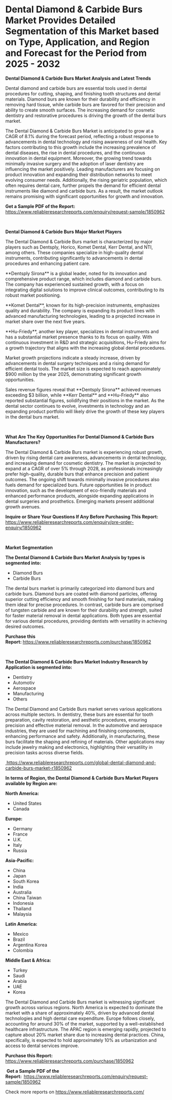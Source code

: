 <p><h1>Dental Diamond & Carbide Burs Market Provides Detailed Segmentation of this Market based on Type, Application, and Region and Forecast for the Period from 2025 - 2032</h1></p><p><strong>Dental Diamond & Carbide Burs Market Analysis and Latest Trends</strong></p>
<p><p>Dental diamond and carbide burs are essential tools used in dental procedures for cutting, shaping, and finishing tooth structures and dental materials. Diamond burs are known for their durability and efficiency in removing hard tissue, while carbide burs are favored for their precision and ability to create smooth surfaces. The increasing demand for cosmetic dentistry and restorative procedures is driving the growth of the dental burs market.</p><p>The Dental Diamond & Carbide Burs Market is anticipated to grow at a CAGR of 8.1% during the forecast period, reflecting a robust response to advancements in dental technology and rising awareness of oral health. Key factors contributing to this growth include the increasing prevalence of dental diseases, the rise in dental procedures, and the continuous innovation in dental equipment. Moreover, the growing trend towards minimally invasive surgery and the adoption of laser dentistry are influencing the market positively. Leading manufacturers are focusing on product innovation and expanding their distribution networks to meet evolving consumer needs. Additionally, the rising geriatric population, which often requires dental care, further propels the demand for efficient dental instruments like diamond and carbide burs. As a result, the market outlook remains promising with significant opportunities for growth and innovation.</p></p>
<p><strong>Get a Sample PDF of the Report:&nbsp;</strong> <a href="https://www.reliableresearchreports.com/enquiry/request-sample/1850962?utm_campaign=2009&utm_medium=2&utm_source=Github&utm_content=ia&utm_term=07012025&utm_id=dental-diamond-carbide-burs">https://www.reliableresearchreports.com/enquiry/request-sample/1850962</a></p>
<p>&nbsp;</p>
<p><strong>Dental Diamond & Carbide Burs Major Market Players</strong></p>
<p><p>The Dental Diamond & Carbide Burs market is characterized by major players such as Dentsply, Horico, Komet Dental, Kerr Dental, and NTI, among others. These companies specialize in high-quality dental instruments, contributing significantly to advancements in dental procedures and enhancing patient care.</p><p>**Dentsply Sirona** is a global leader, noted for its innovation and comprehensive product range, which includes diamond and carbide burs. The company has experienced sustained growth, with a focus on integrating digital solutions to improve clinical outcomes, contributing to its robust market positioning. </p><p>**Komet Dental**, known for its high-precision instruments, emphasizes quality and durability. The company is expanding its product lines with advanced manufacturing technologies, leading to a projected increase in market share over the next five years. </p><p>**Hu-Friedy**, another key player, specializes in dental instruments and has a substantial market presence thanks to its focus on quality. With continuous investment in R&D and strategic acquisitions, Hu-Friedy aims for a growth trajectory that aligns with the increasing global dental procedures.</p><p>Market growth projections indicate a steady increase, driven by advancements in dental surgery techniques and a rising demand for efficient dental tools. The market size is expected to reach approximately $900 million by the year 2025, demonstrating significant growth opportunities.</p><p>Sales revenue figures reveal that **Dentsply Sirona** achieved revenues exceeding $3 billion, while **Kerr Dental** and **Hu-Friedy** also reported substantial figures, solidifying their positions in the market. As the dental sector continues to evolve, investments in technology and an expanding product portfolio will likely drive the growth of these key players in the dental burs market.</p></p>
<p>&nbsp;</p>
<p><strong>What Are The Key Opportunities For Dental Diamond & Carbide Burs Manufacturers?</strong></p>
<p><p>The Dental Diamond & Carbide Burs market is experiencing robust growth, driven by rising dental care awareness, advancements in dental technology, and increasing demand for cosmetic dentistry. The market is projected to expand at a CAGR of over 5% through 2028, as professionals increasingly prefer high-quality, durable burs that enhance precision and patient outcomes. The ongoing shift towards minimally invasive procedures also fuels demand for specialized burs. Future opportunities lie in product innovation, such as the development of eco-friendly materials and enhanced performance products, alongside expanding applications in dental surgeries and prosthetics. Emerging markets present additional growth avenues.</p></p>
<p><strong>Inquire or Share Your Questions If Any Before Purchasing This Report:</strong> <a href="https://www.reliableresearchreports.com/enquiry/pre-order-enquiry/1850962?utm_campaign=2009&utm_medium=2&utm_source=Github&utm_content=ia&utm_term=07012025&utm_id=dental-diamond-carbide-burs">https://www.reliableresearchreports.com/enquiry/pre-order-enquiry/1850962</a></p>
<p>&nbsp;</p>
<p><strong>Market Segmentation</strong></p>
<p><strong>The Dental Diamond & Carbide Burs Market Analysis by types is segmented into:</strong></p>
<p><ul><li>Diamond Burs</li><li>Carbide Burs</li></ul></p>
<p><p>The dental burs market is primarily categorized into diamond burs and carbide burs. Diamond burs are coated with diamond particles, offering superior cutting efficiency and smooth finishing for hard materials, making them ideal for precise procedures. In contrast, carbide burs are comprised of tungsten carbide and are known for their durability and strength, suited for faster material removal in dental applications. Both types are essential for various dental procedures, providing dentists with versatility in achieving desired outcomes.</p></p>
<p><strong>Purchase this Report:&nbsp;</strong><a href="https://www.reliableresearchreports.com/purchase/1850962?utm_campaign=2009&utm_medium=2&utm_source=Github&utm_content=ia&utm_term=07012025&utm_id=dental-diamond-carbide-burs">https://www.reliableresearchreports.com/purchase/1850962</a></p>
<p>&nbsp;</p>
<p><strong>The Dental Diamond & Carbide Burs Market Industry Research by Application is segmented into:</strong></p>
<p><ul><li>Dentistry</li><li>Automotiv</li><li>Aerospace</li><li>Manufacturing</li><li>Others</li></ul></p>
<p><p>The Dental Diamond and Carbide Burs market serves various applications across multiple sectors. In dentistry, these burs are essential for tooth preparation, cavity restoration, and aesthetic procedures, ensuring precision and effective material removal. In the automotive and aerospace industries, they are used for machining and finishing components, enhancing performance and safety. Additionally, in manufacturing, these burs facilitate the shaping and refining of materials. Other applications may include jewelry making and electronics, highlighting their versatility in precision tasks across diverse fields.</p></p>
<p><a href="https://www.reliableresearchreports.com/global-dental-diamond-and-carbide-burs-market-r1850962?utm_campaign=2009&utm_medium=2&utm_source=Github&utm_content=ia&utm_term=07012025&utm_id=dental-diamond-carbide-burs">&nbsp;https://www.reliableresearchreports.com/global-dental-diamond-and-carbide-burs-market-r1850962</a></p>
<p><strong>In terms of Region, the Dental Diamond & Carbide Burs Market Players available by Region are:</strong></p>
<p>
    <p> <strong> North America: </strong>
        <ul>
            <li>United States</li>
            <li>Canada</li>
        </ul>
        </p> 
    <p> <strong> Europe: </strong>
        <ul>
            <li>Germany</li>
            <li>France</li>
            <li>U.K.</li>
            <li>Italy</li>
            <li>Russia</li>
        </ul>
        </p> 
    <p> <strong> Asia-Pacific: </strong>
        <ul>
            <li>China</li>
            <li>Japan</li>
            <li>South Korea</li>
            <li>India</li>
            <li>Australia</li>
            <li>China Taiwan</li>
            <li>Indonesia</li>
            <li>Thailand</li>
            <li>Malaysia</li>
        </ul>
        </p> 
    <p> <strong> Latin America: </strong>
        <ul>
            <li>Mexico</li>
            <li>Brazil</li>
            <li>Argentina Korea</li>
            <li>Colombia</li>
        </ul>
        </p> 
    <p> <strong> Middle East & Africa: </strong>
        <ul>
            <li>Turkey</li>
            <li>Saudi</li>
            <li>Arabia</li>
            <li>UAE</li>
            <li>Korea</li>
        </ul>
    </p>
    </p>
<p><p>The Dental Diamond and Carbide Burs market is witnessing significant growth across various regions. North America is expected to dominate the market with a share of approximately 40%, driven by advanced dental technologies and high dental care expenditure. Europe follows closely, accounting for around 30% of the market, supported by a well-established healthcare infrastructure. The APAC region is emerging rapidly, projected to capture about 20% market share due to increasing dental practices. China, specifically, is expected to hold approximately 10% as urbanization and access to dental services improve.</p></p>
<p><strong>Purchase this Report: </strong><a href="https://www.reliableresearchreports.com/purchase/1850962?utm_campaign=2009&utm_medium=2&utm_source=Github&utm_content=ia&utm_term=07012025&utm_id=dental-diamond-carbide-burs">https://www.reliableresearchreports.com/purchase/1850962</a></p>
<p>&nbsp;<strong>Get a Sample PDF of the Report:&nbsp;&nbsp;</strong><a href="https://www.reliableresearchreports.com/enquiry/request-sample/1850962?utm_campaign=2009&utm_medium=2&utm_source=Github&utm_content=ia&utm_term=07012025&utm_id=dental-diamond-carbide-burs">https://www.reliableresearchreports.com/enquiry/request-sample/1850962</a></p>
<p><strong></strong></p>
<p>Check more reports on <a href="https://www.reliableresearchreports.com/?utm_campaign=2009&utm_medium=2&utm_source=Github&utm_content=ia&utm_term=07012025&utm_id=dental-diamond-carbide-burs">https://www.reliableresearchreports.com/</a></p>